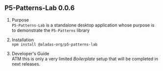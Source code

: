 ## P5-Patterns-Lab 0.0.6
1. Purpose  
   `P5-Patterns-Lab` is a standalone desktop application whose purpose is to demonstrate the `P5-Patterns` library
 
2. Installation  
   `npm install @aladas-org/p5-patterns-lab`    
   
2. Developer's Guide  
   ATM this is only a very limited _Boilerplate_ setup that will be completed in next releases.  